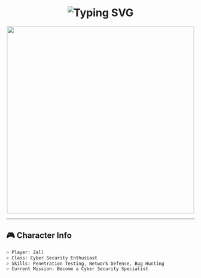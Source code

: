 <!-- Profil README.md -->

<h1 align="center">
  <img src="https://readme-typing-svg.demolab.com?font=Press+Start+2P&size=18&pause=1000&color=00FF00&center=true&vCenter=true&width=500&lines=INITIALIZING+PROFILE...;LOADING+CYBER+MODULES...;ACCESS+GRANTED+%F0%9F%94%90;WELCOME+TO+ZALL'S+CYBER+REALM+%F0%9F%92%BB" alt="Typing SVG" />
</h1>

<p align="center">
  <img src="https://media.giphy.com/media/26AHONQ79FdWZhAI0/giphy.gif" width="500"/>
</p>

---

## 🎮 Character Info
```bash
> Player: Zall
> Class: Cyber Security Enthusiast
> Skills: Penetration Testing, Network Defense, Bug Hunting
> Current Mission: Become a Cyber Security Specialist
